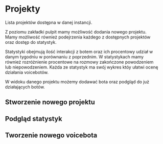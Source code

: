 # Projekty

Lista projektów dostępna w danej instancji.&#x20;

Z poziomu zakładki pulpit mamy możliwość dodania nowego projektu. Mamy możliwość również podejrzenia każdego z dostępnych projektów oraz dostęp do statystyk.&#x20;

Statystyki obejmują ilość interakcji z botem oraz ich procentowy udział w danym tygodniu w porównaniu z poprzednim. W statystykach mamy również rozróżnienie procentowe na rozmowy zakończone powodzeniem lub niepowodzeniem. Każda ze statystyk ma swój wykres któy ułatwi ocenę działania voicebotów.

W widoku danego projektu możemy dodawać bota oraz podgląd do już działających botów.

## Stworzenie nowego projektu

## Podgląd statystyk

## Tworzenie nowego voicebota
